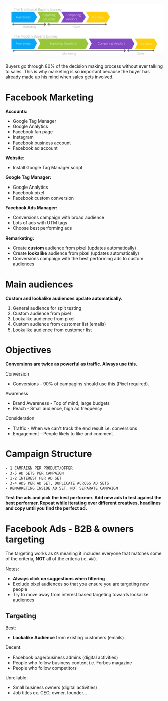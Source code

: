 ![](../pics/startup/sales/sales_marketing-buyer-journey.jpg)

Buyers go through 80% of the decision making process without ever talking to sales. This is why marketing is so important because the buyer has already made up his mind when sales gets involved.

# Facebook Marketing

**Accounts:**

-   Google Tag Manager
-   Google Analytics
-   Facebook fan page
-   Instagram
-   Facebook business account
-   Facebook ad account

**Website:**

-   Install Google Tag Manager script

**Google Tag Manager:**

-   Google Analytics
-   Facebook pixel
-   Facebook custom conversion

**Facebook Ads Manager:**

-   Conversions campaign with broad audience
-   Lots of ads with UTM tags
-   Choose best performing ads

**Remarketing:**

-   Create **custom** audience from pixel (updates automatically)
-   Create **lookalike** audience from pixel (updates automatically)
-   Conversions campaign with the best performing ads to custom audiences

# Main audiences

**Custom and lookalike audiences update automatically.**

1. General audience for split testing
2. Custom audience from pixel
3. Lookalike audience from pixel
4. Custom audience from customer list (emails)
5. Lookalike audience from customer list

# Objectives

**Conversions are twice as powerful as traffic. Always use this.**

Conversion

-   Conversions - 90% of campagins should use this (Pixel required).

Awareness

-   Brand Awareness - Top of mind, large budgets
-   Reach - Small audience, high ad frequency

Consideration

-   Traffic - When we can't track the end result i.e. conversions
-   Engagement - People likely to like and comment

# Campaign Structure

```
- 1 CAMPAIGN PER PRODUCT/OFFER
- 3-5 AD SETS PER CAMPAIGN
- 1-2 INTEREST PER AD SET
- 3-4 ADS PER AD SET, DUPLICATE ACROSS AD SETS
- REMARKETING INSIDE AD SET, NOT SEPARATE CAMPAIGN
```

**Test the ads and pick the best performer. Add new ads to test against the best performer. Repeat while iterating over different creatives, headlines and copy until you find the perfect ad.**

# Facebook Ads - B2B & owners targeting

The targeting works as `OR` meaning it includes everyone that matches some of the criteria, **NOT** all of the criteria i.e. `AND`.

Notes:

-   **Always click on suggestions when filtering**
-   Exclude pixel audiences so that you ensure you are targeting new people
-   Try to move away from interest based targeting towards lookalike audiences

## Targeting

Best:

-   **Lookalike Audience** from existing customers (emails)

Decent:

-   Facebook page/business admins (digital activities)
-   People who follow business content i.e. Forbes magazine
-   People who follow competitors

Unreliable:

-   Small business owners (digital activities)
-   Job titles ex. CEO, owner, founder...
